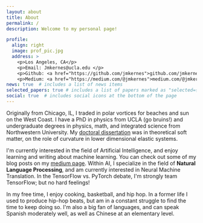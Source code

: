 ```yaml
---
layout: about
title: About
permalink: /
description: Welcome to my personal page!

profile:
  align: right
  image: prof_pic.jpg
  address: >
    <p>Los Angeles, CA</p>
    <p>Email: Jmkernes@ucla.edu </p>
    <p>Github: <a href="https://github.com/jmkernes">github.com/jmkernes</a></p>
    <p>Medium: <a href="https://medium.com/@jmkernes">medium.com/@jmkernes</a><p>
news: true  # includes a list of news items
selected_papers: true # includes a list of papers marked as "selected={true}"
social: true  # includes social icons at the bottom of the page
---
```

Originally from Chicago, IL, I traded in polar vortices for beaches and sun on the West Coast. I have a PhD in physics from UCLA (go bruins!) and undergraduate degrees in physics, math, and integrated science from Northwestern University. My <a href="https://escholarship.org/uc/item/5cb2s328">doctoral dissertation</a> was in theoretical soft matter, on the role of curvature in lower dimensional elastic systems.

I'm currently interested in the field of Artificial Intelligence, and enjoy learning and writing about machine learning. You can check out some of my blog posts on my <a href="https://medium.com/@jmkernes">medium page<a>. Within AI, I specialize in the field of **Natural Language Processing**, and am currently interested in Neural Machine Translation. In the TensorFlow vs. PyTorch debate, I'm strongly team TensorFlow; but no hard feelings!

In my free time, I enjoy cooking, basketball, and hip hop. In a former life I used to produce hip-hop beats, but am in a constant struggle to find the time to keep doing so. I'm also a big fan of languages, and can speak Spanish moderately well, as well as Chinese at an elementary level.
